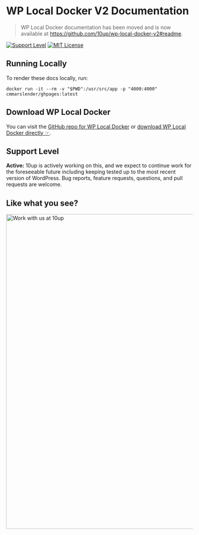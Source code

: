 # WP Local Docker V2 Documentation

> WP Local Docker documentation has been moved and is now available at https://github.com/10up/wp-local-docker-v2#readme.

[![Support Level](https://img.shields.io/badge/support-active-green.svg)](#support-level) [![MIT License](https://img.shields.io/github/license/10up/wp-local-docker-docs.svg)](https://github.com/10up/wp-local-docker-docs/blob/master/LICENSE.md)

## Running Locally

To render these docs locally, run:

`docker run -it --rm -v "$PWD":/usr/src/app -p "4000:4000" cmmarslender/ghpages:latest`

## Download WP Local Docker

You can visit the [GitHub repo for WP Local Docker](https://github.com/10up/wp-local-docker-v2) or [download WP Local Docker directly ☞](https://codeload.github.com/10up/wp-local-docker-v2/zip/master).

## Support Level

**Active:** 10up is actively working on this, and we expect to continue work for the foreseeable future including keeping tested up to the most recent version of WordPress.  Bug reports, feature requests, questions, and pull requests are welcome.

## Like what you see?

<a href="http://10up.com/contact/"><img src="https://10up.com/uploads/2016/10/10up-Github-Banner.png" width="850" alt="Work with us at 10up"></a>
